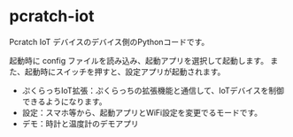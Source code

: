 # pcratch-iot
Pcratch IoT デバイスのデバイス側のPythonコードです。

起動時に config ファイルを読み込み、起動アプリを選択して起動します。
また、起動時にスイッチを押すと、設定アプリが起動されます。
- ぷくらっちIoT拡張：ぷくらっちの拡張機能と通信して、IoTデバイスを制御できるようになります。  
- 設定：スマホ等から、起動アプリとWiFi設定を変更でるモードです。
- デモ：時計と温度計のデモアプリ

